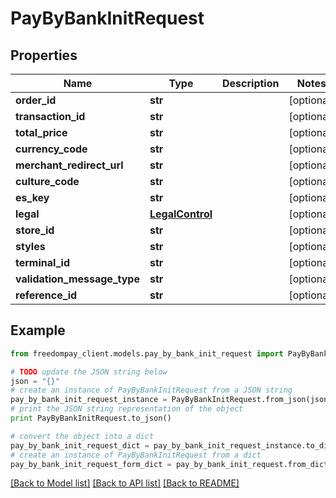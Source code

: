 # PayByBankInitRequest


## Properties
Name | Type | Description | Notes
------------ | ------------- | ------------- | -------------
**order_id** | **str** |  | [optional] 
**transaction_id** | **str** |  | [optional] 
**total_price** | **str** |  | [optional] 
**currency_code** | **str** |  | [optional] 
**merchant_redirect_url** | **str** |  | [optional] 
**culture_code** | **str** |  | [optional] 
**es_key** | **str** |  | [optional] 
**legal** | [**LegalControl**](LegalControl.md) |  | [optional] 
**store_id** | **str** |  | [optional] 
**styles** | **str** |  | [optional] 
**terminal_id** | **str** |  | [optional] 
**validation_message_type** | **str** |  | [optional] 
**reference_id** | **str** |  | [optional] 

## Example

```python
from freedompay_client.models.pay_by_bank_init_request import PayByBankInitRequest

# TODO update the JSON string below
json = "{}"
# create an instance of PayByBankInitRequest from a JSON string
pay_by_bank_init_request_instance = PayByBankInitRequest.from_json(json)
# print the JSON string representation of the object
print PayByBankInitRequest.to_json()

# convert the object into a dict
pay_by_bank_init_request_dict = pay_by_bank_init_request_instance.to_dict()
# create an instance of PayByBankInitRequest from a dict
pay_by_bank_init_request_form_dict = pay_by_bank_init_request.from_dict(pay_by_bank_init_request_dict)
```
[[Back to Model list]](../README.md#documentation-for-models) [[Back to API list]](../README.md#documentation-for-api-endpoints) [[Back to README]](../README.md)


